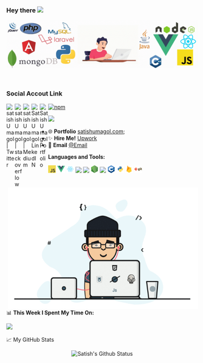 ### Hey there <img src="https://media.giphy.com/media/hvRJCLFzcasrR4ia7z/giphy.gif" width="25px">

[![image](https://raw.githubusercontent.com/umagol/umagol/master/wall.gif)](https://github.com/umagol?tab=repositories)

<br>

### Social Accout Link

<a href="https://twitter.com/umagolsatish">
  <img align="left" alt="satish Umagol | Twitter" width="22px" src="https://raw.githubusercontent.com/peterthehan/peterthehan/master/assets/twitter.svg" />
</a>
<a href="https://stackoverflow.com/users/13600516/satish-umagol">
  <img align="left" alt="satish Umagol | stackoverflow" width="22px" src="https://www.accountingfly.com/wp-content/uploads/2019/03/stackoverflow.com-300.jpg" />
</a>
<a href="https://medium.com/@umagol97">
  <img align="left" alt="satish Umagol | Medium" width="22px" src="https://miro.medium.com/fit/c/262/262/1*sHhtYhaCe2Uc3IU0IgKwIQ.png" />
</a>
<a href="https://www.linkedin.com/in/satish-umagol-73b623172/">
  <img align="left" alt="Satish Umagol LinkedIN" width="22px" src="https://raw.githubusercontent.com/peterthehan/peterthehan/master/assets/linkedin.svg" />
</a>
<a href="https://github.com/umagol">
  <img align="left" alt="Satish Umagol Portfolio" width="22px" src="https://raw.githubusercontent.com/peterthehan/peterthehan/master/assets/github.svg" />
</a>
<a href="https://www.npmjs.com/~satishumagol">
  <img alt="npm" title="npm" height="32" width="32" src="https://raw.githubusercontent.com/peterthehan/peterthehan/master/assets/npm.svg">
</a>

<br>

![](https://visitor-badge.glitch.me/badge?page_id=umagol.umagol)

 <img align="right" alt="GIF" src="https://raw.githubusercontent.com/umagol/umagol/master/1*IRGHmiGsa16stedQvIaZfw.gif?raw=true" width="500" height="320" />

- 🌐 **Portfolio**  [satishumagol.com](https://umagol.github.io);
- ✨ **Hire Me!**  [Upwork](https://www.upwork.com/o/profiles/users/~01687c64ac9c54de20/)
- 📝 **Email**  [@Email](umagol97@gmail.com)

**Languages and Tools:**  

<code><img height="20" src="https://raw.githubusercontent.com/github/explore/80688e429a7d4ef2fca1e82350fe8e3517d3494d/topics/javascript/javascript.png"></code>
<code><img height="20" src="https://raw.githubusercontent.com/github/explore/80688e429a7d4ef2fca1e82350fe8e3517d3494d/topics/vue/vue.png"></code>
<code><img height="20" src="https://raw.githubusercontent.com/github/explore/80688e429a7d4ef2fca1e82350fe8e3517d3494d/topics/react/react.png"></code>
<code><img height="20" src="https://hackr.io/tutorials/angular/logo-angular.svg?ver=1590863531"></code>
<code><img height="20" src="https://hackr.io/tutorials/mongodb/logo-mongodb.svg?ver=1610119112"></code>
<code><img height="20" src="https://raw.githubusercontent.com/github/explore/80688e429a7d4ef2fca1e82350fe8e3517d3494d/topics/nodejs/nodejs.png"></code>
<code><img height="20" src="https://hackr.io/tutorials/laravel/logo-laravel.svg?ver=1603206644"></code>
<code><img height="20" src="https://raw.githubusercontent.com/github/explore/80688e429a7d4ef2fca1e82350fe8e3517d3494d/topics/cpp/cpp.png"></code>
<code><img height="20" src="https://raw.githubusercontent.com/github/explore/80688e429a7d4ef2fca1e82350fe8e3517d3494d/topics/python/python.png"></code>
<code><img height="20" src="https://raw.githubusercontent.com/github/explore/80688e429a7d4ef2fca1e82350fe8e3517d3494d/topics/firebase/firebase.png"></code>
<code><img height="20" src="https://raw.githubusercontent.com/github/explore/80688e429a7d4ef2fca1e82350fe8e3517d3494d/topics/git/git.png"></code>

📊 **This Week I Spent My Time On:**
<!--START_SECTION:waka-->
<img height="180em" src="https://github-readme-stats-eight-theta.vercel.app/api/top-langs/?username=umagol&theme=radical&layout=compact&exclude_lang=javascript+r" />
<!--END_SECTION:waka-->

📈 My GitHub Stats

<p align="center"> <img src="https://github-readme-stats.codestackr.vercel.app/api?username=umagol&show_icons=true&theme=gotham" alt="Satish's Github Status"/> 
